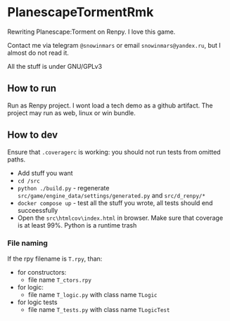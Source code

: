 # PlanescapeTormentRmk

Rewriting Planescape:Torment on Renpy. I love this game.

Contact me via telegram `@snowinmars` or email `snowinmars@yandex.ru`, but I almost do not read it.

All the stuff is under GNU/GPLv3


## How to run

Run as Renpy project. I wont load a tech demo as a github artifact. The project may run as web, linux or win bundle.


## How to dev

Ensure that `.coveragerc` is working: you should not run tests from omitted paths.

- Add stuff you want
- `cd /src`
- `python ./build.py` - regenerate `src/game/engine_data/settings/generated.py` and `src/d_renpy/*`
- `docker compose up` - test all the stuff you wrote, all tests should end succeessfully
- Open the `src\htmlcov\index.html` in browser. Make sure that coverage is at least 99%. Python is a runtime trash


### File naming

If the rpy filename is `T.rpy`, than:
- for constructors:
  - file name `T_ctors.rpy`
- for logic:
  - file name `T_logic.py` with class name `TLogic`
- for logic tests
  - file name `T_tests.py` with class name `TLogicTest`
